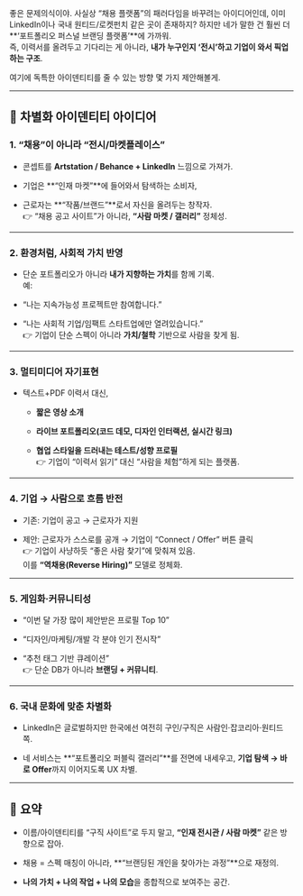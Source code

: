 좋은 문제의식이야. 사실상 “채용 플랫폼”의 패러다임을 바꾸려는 아이디어인데, 이미 LinkedIn이나 국내 원티드/로켓펀치 같은 곳이 존재하지? 하지만 네가 말한 건 훨씬 더 **‘포트폴리오 퍼스널 브랜딩 플랫폼’**에 가까워.  
즉, 이력서를 올려두고 기다리는 게 아니라, **내가 누구인지 ‘전시’하고 기업이 와서 픽업하는 구조**.

여기에 독특한 아이덴티티를 줄 수 있는 방향 몇 가지 제안해볼게.

---

## 🎨 차별화 아이덴티티 아이디어

### 1. **“채용”이 아니라 “전시/마켓플레이스”**

- 콘셉트를 **Artstation / Behance + LinkedIn** 느낌으로 가져가.
    
- 기업은 **“인재 마켓”**에 들어와서 탐색하는 소비자,
    
- 근로자는 **“작품/브랜드”**로서 자신을 올려두는 창작자.  
    👉 “채용 공고 사이트”가 아니라, **“사람 마켓 / 갤러리”** 정체성.
    

---

### 2. **환경처럼, 사회적 가치 반영**

- 단순 포트폴리오가 아니라 **내가 지향하는 가치**를 함께 기록.  
    예:
    
- “나는 지속가능성 프로젝트만 참여합니다.”
    
- “나는 사회적 기업/임팩트 스타트업에만 열려있습니다.”  
    👉 기업이 단순 스펙이 아니라 **가치/철학** 기반으로 사람을 찾게 됨.
    

---

### 3. **멀티미디어 자기표현**

- 텍스트+PDF 이력서 대신,
    
    - **짧은 영상 소개**
        
    - **라이브 포트폴리오(코드 데모, 디자인 인터랙션, 실시간 링크)**
        
    - **협업 스타일을 드러내는 테스트/성향 프로필**  
        👉 기업이 “이력서 읽기” 대신 “사람을 체험”하게 되는 플랫폼.
        

---

### 4. **기업 → 사람으로 흐름 반전**

- 기존: 기업이 공고 → 근로자가 지원
    
- 제안: 근로자가 스스로를 공개 → 기업이 “Connect / Offer” 버튼 클릭  
    👉 기업이 사냥하듯 “좋은 사람 찾기”에 맞춰져 있음.  
    이를 **“역채용(Reverse Hiring)”** 모델로 정체화.
    

---

### 5. **게임화·커뮤니티성**

- “이번 달 가장 많이 제안받은 프로필 Top 10”
    
- “디자인/마케팅/개발 각 분야 인기 전시작”
    
- “추천 태그 기반 큐레이션”  
    👉 단순 DB가 아니라 **브랜딩 + 커뮤니티**.
    

---

### 6. **국내 문화에 맞춘 차별화**

- LinkedIn은 글로벌하지만 한국에선 여전히 구인/구직은 사람인·잡코리아·원티드 쪽.
    
- 네 서비스는 **“포트폴리오 퍼블릭 갤러리”**를 전면에 내세우고, **기업 탐색 → 바로 Offer**까지 이어지도록 UX 차별.
    

---

## 🔑 요약

- 이름/아이덴티티를 “구직 사이트”로 두지 말고, **“인재 전시관 / 사람 마켓”** 같은 방향으로 잡아.
    
- 채용 = 스펙 매칭이 아니라, **“브랜딩된 개인을 찾아가는 과정”**으로 재정의.
    
- **나의 가치 + 나의 작업 + 나의 모습**을 종합적으로 보여주는 공간.